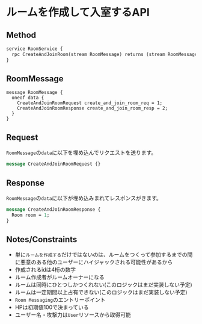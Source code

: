 # ルームを作成して入室するAPI

## Method
```proto
service RoomService {
  rpc CreateAndJoinRoom(stream RoomMessage) returns (stream RoomMessage) {}
}
```

## RoomMessage
```
message RoomMessage {
  oneof data {
    CreateAndJoinRoomRequest create_and_join_room_req = 1;
    CreateAndJoinRoomResponse create_and_join_room_resp = 2;
  }
}
```

## Request
`RoomMessage`の`data`に以下を埋め込んでリクエストを送ります。
```proto
message CreateAndJoinRoomRequest {}
```

## Response
`RoomMessage`の`data`に以下が埋め込みまれてレスポンスがきます。
```proto
message CreateAndJoinRoomResponse {
  Room room = 1;
}
```

## Notes/Constraints
- 単に`ルームを作成する`だけではないのは、ルームをつくって参加するまでの間に悪意のある他のユーザーにハイジャックされる可能性があるから
- 作成されるidは4桁の数字
- ルーム作成者がルームオーナーになる
- ルームは同時にひとつしかつくれない(このロジックはまだ実装しない予定)
- ルームは一定期間以上占有できない(このロジックはまだ実装しない予定)
- `Room Messaging`のエントリーポイント
- HPは初期値100で決まっている
- ユーザー名・攻撃力は`User`リソースから取得可能
